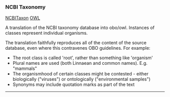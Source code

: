 ### NCBI Taxonomy <a name="ncbi-taxonomy" />
[NCBITaxon][NCBITaxon] [OWL][NCBITaxon-OWL]

A translation of the NCBI taxonomy database into obo/owl. Instances of classes represent individual organisms.

The translation faithfully reproduces all of the content of the source database, even where this contravenes OBO guidelines. For example:

* The root class is called 'root', rather than something like 'organism'
* Plural names are used (both Linnaean and common names). E.g. "mammals"
* The organismhood of certain classes might be contested - either biologically ("viruses") or ontologically ("environmental samples")
* Synonyms may include quotation marks as part of the text


***

[NCBITaxon]: http://www.obofoundry.org/ontology/ncbitaxon.html
[NCBITaxon-OWL]: http://purl.obolibrary.org/obo/ncbitaxon.owl

